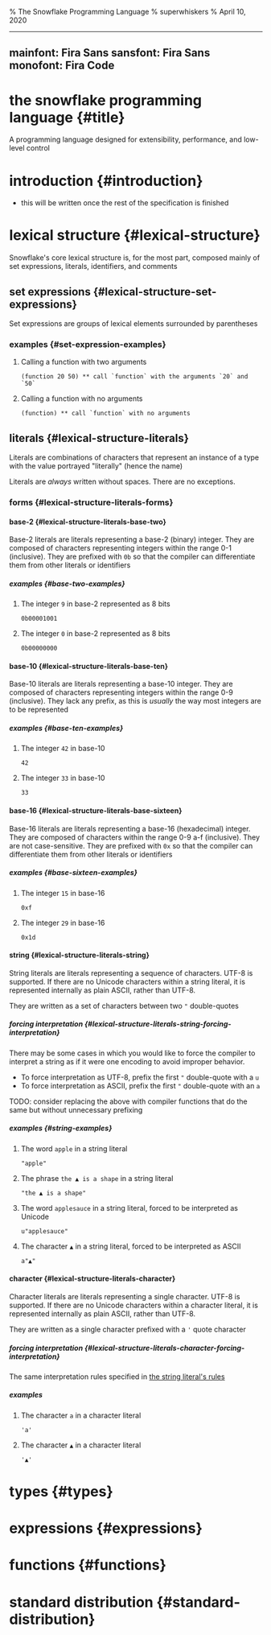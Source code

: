 % The Snowflake Programming Language
% superwhiskers
% April 10, 2020

---
mainfont: Fira Sans
sansfont: Fira Sans
monofont: Fira Code
---

# the snowflake programming language {#title}

A programming language designed for extensibility, performance, and low-level
control

# introduction {#introduction}

- this will be written once the rest of the specification is finished

# lexical structure {#lexical-structure}

Snowflake's core lexical structure is, for the most part, composed mainly of
set expressions, literals, identifiers, and comments

## set expressions {#lexical-structure-set-expressions}

Set expressions are groups of lexical elements surrounded by parentheses

### examples {#set-expression-examples}

1. Calling a function with two arguments

    ~~~ {#set-expression-example-1 .snowflake}
    (function 20 50) ** call `function` with the arguments `20` and `50`
    ~~~

2. Calling a function with no arguments

    ~~~ {#set-expression-example-2 .snowflake}
    (function) ** call `function` with no arguments
    ~~~

## literals {#lexical-structure-literals}

Literals are combinations of characters that represent an instance of a type
with the value portrayed "literally" (hence the name)

Literals are *always* written without spaces. There are no exceptions.

### forms {#lexical-structure-literals-forms}

#### base-2 {#lexical-structure-literals-base-two}

Base-2 literals are literals representing a base-2 (binary) integer. They are
composed of characters representing integers within the range 0-1 (inclusive).
They are prefixed with `0b` so that the compiler can differentiate them from
other literals or identifiers

##### examples {#base-two-examples}

1. The integer `9` in base-2 represented as 8 bits

    ~~~ {#base-two-example-1 .snowflake}
    0b00001001
    ~~~

2. The integer `0` in base-2 represented as 8 bits

    ~~~ {#base-two-example-2 .snowflake}
    0b00000000
    ~~~

#### base-10 {#lexical-structure-literals-base-ten}

Base-10 literals are literals representing a base-10 integer. They are composed
of characters representing integers within the range 0-9 (inclusive). They lack
any prefix, as this is *usually* the way most integers are to be represented

##### examples {#base-ten-examples}

1. The integer `42` in base-10

    ~~~ {#base-ten-example-1 .snowflake}
    42
    ~~~

2. The integer `33` in base-10

    ~~~ {#base-ten-example-2 .snowflake}
    33
    ~~~

#### base-16 {#lexical-structure-literals-base-sixteen}

Base-16 literals are literals representing a base-16 (hexadecimal) integer. They
are composed of characters within the range 0-9 a-f (inclusive). They are not
case-sensitive. They are prefixed with `0x` so that the compiler can
differentiate them from other literals or identifiers

##### examples {#base-sixteen-examples}

1. The integer `15` in base-16

    ~~~ {#base-sixteen-example-1 .snowflake}
    0xf
    ~~~

2. The integer `29` in base-16

    ~~~ {#base-sixteen-example-2 .snowflake}
    0x1d
    ~~~

#### string {#lexical-structure-literals-string}

String literals are literals representing a sequence of characters. UTF-8 is
supported. If there are no Unicode characters within a string literal, it is
represented internally as plain ASCII, rather than UTF-8.

They are written as a set of characters between two `"` double-quotes

##### forcing interpretation {#lexical-structure-literals-string-forcing-interpretation}

There may be some cases in which you would like to force the compiler to
interpret a string as if it were one encoding to avoid improper behavior.

- To force interpretation as UTF-8, prefix the first `"` double-quote with a `u`
- To force interpretation as ASCII, prefix the first `"` double-quote with an
  `a`

TODO: consider replacing the above with compiler functions that do the same but
without unnecessary prefixing

##### examples {#string-examples}

1. The word `apple` in a string literal

    ~~~ {#string-example-1 .snowflake}
    "apple"
    ~~~

2. The phrase `the ▲ is a shape` in a string literal

    ~~~ {#string-example-2 .snowflake}
    "the ▲ is a shape"
    ~~~

3. The word `applesauce` in a string literal, forced to be interpreted as
   Unicode

    ~~~ {#string-example-3 .snowflake}
    u"applesauce"
    ~~~

4. The character `▲` in a string literal, forced to be interpreted as ASCII

    ~~~ {#string-example-4 .snowflake}
    a"▲"
    ~~~

#### character {#lexical-structure-literals-character}

Character literals are literals representing a single character. UTF-8 is
supported. If there are no Unicode characters within a character literal, it is
represented internally as plain ASCII, rather than UTF-8.

They are written as a single character prefixed with a `'` quote character

##### forcing interpretation {#lexical-structure-literals-character-forcing-interpretation}

The same interpretation rules specified in [the string literal's
rules](#lexical-structure-literals-forcing-interpretation)

##### examples

1. The character `a` in a character literal

    ~~~ {#character-example-1 .snowflake}
    'a'
    ~~~

2. The character `▲` in a character literal

    ~~~ {#character-example-2 .snowflake}
    '▲'
    ~~~

# types {#types}

# expressions {#expressions}

# functions {#functions}

# standard distribution {#standard-distribution}

